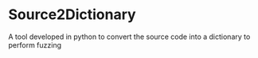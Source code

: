 # Source2Dictionary
A tool developed in python to convert the source code into a dictionary to perform fuzzing
